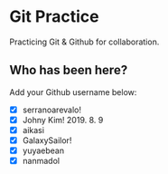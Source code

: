 # Git Practice

Practicing Git &amp; Github for collaboration.

## Who has been here?

Add your Github username below:

- [x] serranoarevalo!
- [x] Johny Kim! 2019. 8. 9
- [x] aikasi
- [x] GalaxySailor!
- [x] yuyaebean
- [x] nanmadol
